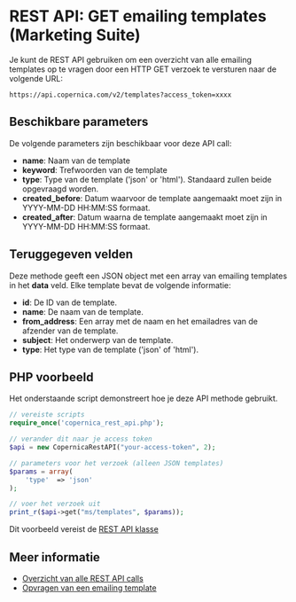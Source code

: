 # REST API: GET emailing templates (Marketing Suite)

Je kunt de REST API gebruiken om een overzicht van alle emailing templates op te vragen 
door een HTTP GET verzoek te versturen naar de volgende URL:

`https://api.copernica.com/v2/templates?access_token=xxxx`

## Beschikbare parameters

De volgende parameters zijn beschikbaar voor deze API call:

* **name**: Naam van de template   
* **keyword**: Trefwoorden van de template
* **type**: Type van de template ('json' or 'html'). Standaard zullen beide opgevraagd worden.
* **created_before**: Datum waarvoor de template aangemaakt moet zijn in YYYY-MM-DD HH:MM:SS formaat.
* **created_after**: Datum waarna de template aangemaakt moet zijn in YYYY-MM-DD HH:MM:SS formaat.

## Teruggegeven velden

Deze methode geeft een JSON object met een array van emailing templates 
in het **data** veld. Elke template bevat de volgende informatie:

* **id**: De ID van de template.    
* **name**: De naam van de template.
* **from_address**: Een array met de naam en het emailadres van de 
afzender van de template.
* **subject**: Het onderwerp van de template.
* **type**: Het type van de template ('json' of 'html').

## PHP voorbeeld

Het onderstaande script demonstreert hoe je deze API methode gebruikt.

```php
// vereiste scripts
require_once('copernica_rest_api.php');

// verander dit naar je access token
$api = new CopernicaRestAPI("your-access-token", 2);

// parameters voor het verzoek (alleen JSON templates)
$params = array(
    'type'  => 'json'
);

// voer het verzoek uit
print_r($api->get("ms/templates", $params));
```

Dit voorbeeld vereist de [REST API klasse](./rest-php)

## Meer informatie

* [Overzicht van alle REST API calls](./rest-api)
* [Opvragen van een emailing template](./rest-get-publisher-emailingtemplate)
